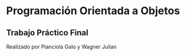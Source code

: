 # Programación Orientada a Objetos
## Trabajo Práctico Final
Realizado por Pianciola Galo y Wagner Julian
